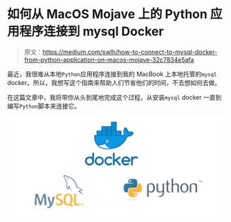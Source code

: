 # 如何从 MacOS Mojave 上的 Python 应用程序连接到 mysql Docker

> 原文：<https://medium.com/swlh/how-to-connect-to-mysql-docker-from-python-application-on-macos-mojave-32c7834e5afa>

最近，我很难从本地`Python`应用程序连接到我的 MacBook 上本地托管的`mysql` docker。所以，我想写这个指南来帮助人们节省他们的时间，不去想如何去做。

在这篇文章中，我将带你从头到尾地完成这个过程，从安装`mysql` docker 一直到编写`Python`脚本来连接它。

![](img/d5364cdae996c29ac31e27103f2d5e40.png)